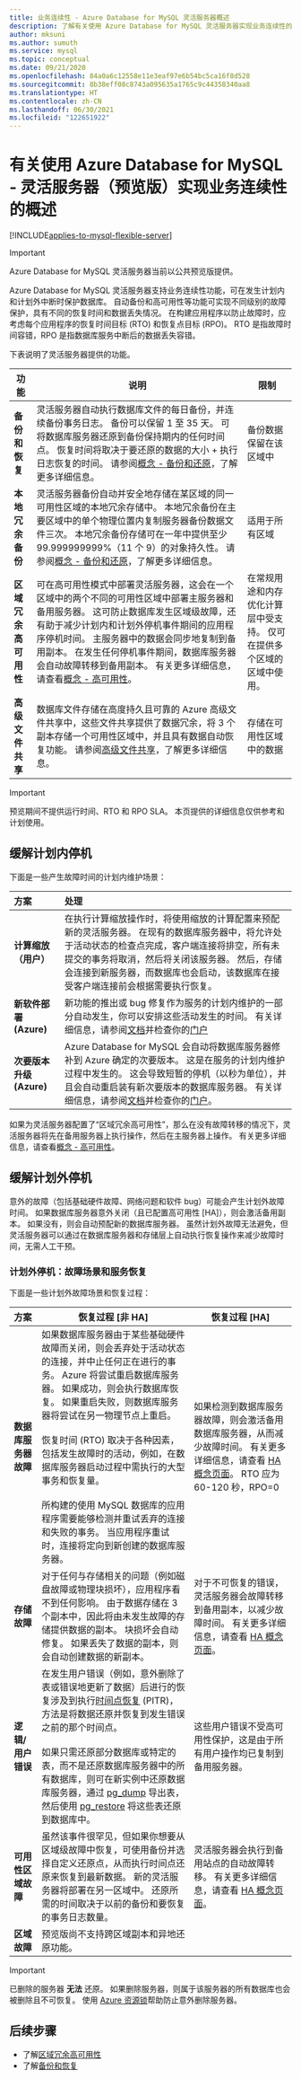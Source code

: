 ```yaml
---
title: 业务连续性 - Azure Database for MySQL 灵活服务器概述
description: 了解有关使用 Azure Database for MySQL 灵活服务器实现业务连续性的概念
author: mksuni
ms.author: sumuth
ms.service: mysql
ms.topic: conceptual
ms.date: 09/21/2020
ms.openlocfilehash: 84a0a6c12558e11e3eaf97e6b54bc5ca16f8d528
ms.sourcegitcommit: 8b38eff08c8743a095635a1765c9c44358340aa8
ms.translationtype: HT
ms.contentlocale: zh-CN
ms.lasthandoff: 06/30/2021
ms.locfileid: "122651922"
---
```

# <a name="overview-of-business-continuity-with-azure-database-for-mysql---flexible-server-preview"></a>有关使用 Azure Database for MySQL - 灵活服务器（预览版）实现业务连续性的概述

[!INCLUDE[applies-to-mysql-flexible-server](../includes/applies-to-mysql-flexible-server.md)]

> [!IMPORTANT]
> Azure Database for MySQL 灵活服务器当前以公共预览版提供。

Azure Database for MySQL 灵活服务器支持业务连续性功能，可在发生计划内和计划外中断时保护数据库。 自动备份和高可用性等功能可实现不同级别的故障保护，具有不同的恢复时间和数据丢失情况。 在构建应用程序以防止故障时，应考虑每个应用程序的恢复时间目标 (RTO) 和恢复点目标 (RPO)。 RTO 是指故障时间容错，RPO 是指数据库服务中断后的数据丢失容错。

下表说明了灵活服务器提供的功能。

| **功能** | **说明** | **限制** |
| ---------- | ----------- | ------------ |
| **备份和恢复** | 灵活服务器自动执行数据库文件的每日备份，并连续备份事务日志。 备份可以保留 1 至 35 天。 可将数据库服务器还原到备份保持期内的任何时间点。 恢复时间将取决于要还原的数据的大小 + 执行日志恢复的时间。 请参阅[概念 - 备份和还原](./concepts-backup-restore.md)，了解更多详细信息。 |备份数据保留在该区域中 |
| **本地冗余备份** | 灵活服务器备份自动并安全地存储在某区域的同一可用性区域的本地冗余存储中。 本地冗余备份在主要区域中的单个物理位置内复制服务器备份数据文件三次。 本地冗余备份存储可在一年中提供至少 99.999999999%（11 个 9）的对象持久性。 请参阅[概念 - 备份和还原](./concepts-backup-restore.md)，了解更多详细信息。| 适用于所有区域 |
| **区域冗余高可用性** | 可在高可用性模式中部署灵活服务器，这会在一个区域中的两个不同的可用性区域中部署主服务器和备用服务器。 这可防止数据库发生区域级故障，还有助于减少计划内和计划外停机事件期间的应用程序停机时间。 主服务器中的数据会同步地复制到备用副本。 在发生任何停机事件期间，数据库服务器会自动故障转移到备用副本。 有关更多详细信息，请查看[概念 - 高可用性](./concepts-high-availability.md)。 | 在常规用途和内存优化计算层中受支持。 仅可在提供多个区域的区域中使用。|
| **高级文件共享** | 数据库文件存储在高度持久且可靠的 Azure 高级文件共享中，这些文件共享提供了数据冗余，将 3 个副本存储一个可用性区域中，并且具有数据自动恢复功能。 请参阅[高级文件共享](../../storage/files/storage-how-to-create-file-share.md)，了解更多详细信息。 | 存储在可用性区域中的数据 |

> [!IMPORTANT]
> 预览期间不提供运行时间、RTO 和 RPO SLA。 本页提供的详细信息仅供参考和计划使用。

## <a name="planned-downtime-mitigation"></a>缓解计划内停机

下面是一些产生故障时间的计划内维护场景：

| **方案** | **处理**|
| :------------ | :----------- |
| **计算缩放（用户）**| 在执行计算缩放操作时，将使用缩放的计算配置来预配新的灵活服务器。 在现有的数据库服务器中，将允许处于活动状态的检查点完成，客户端连接将排空，所有未提交的事务将取消，然后将关闭该服务器。 然后，存储会连接到新服务器，而数据库也会启动，该数据库在接受客户端连接前会根据需要执行恢复。 |
| **新软件部署 (Azure)** | 新功能的推出或 bug 修复作为服务的计划内维护的一部分自动发生，你可以安排这些活动发生的时间。 有关详细信息，请参阅[文档](https://aka.ms/servicehealthpm)并检查你的[门户](https://aka.ms/servicehealthpm) |
| **次要版本升级 (Azure)** | Azure Database for MySQL 会自动将数据库服务器修补到 Azure 确定的次要版本。 这是在服务的计划内维护过程中发生的。 这会导致短暂的停机（以秒为单位），并且会自动重启装有新次要版本的数据库服务器。 有关详细信息，请参阅[文档](../concepts-monitoring.md#planned-maintenance-notification)并检查你的[门户](https://aka.ms/servicehealthpm)。|

如果为灵活服务器配置了“区域冗余高可用性”，那么在没有故障转移的情况下，灵活服务器将先在备用服务器上执行操作，然后在主服务器上操作。 有关更多详细信息，请查看[概念 - 高可用性](./concepts-high-availability.md)。

## <a name="unplanned-downtime-mitigation"></a>缓解计划外停机

意外的故障（包括基础硬件故障、网络问题和软件 bug）可能会产生计划外故障时间。 如果数据库服务器意外关闭（且已配置高可用性 [HA]），则会激活备用副本。 如果没有，则会自动预配新的数据库服务器。 虽然计划外故障无法避免，但灵活服务器可以通过在数据库服务器和存储层上自动执行恢复操作来减少故障时间，无需人工干预。

### <a name="unplanned-downtime-failure-scenarios-and-service-recovery"></a>计划外停机：故障场景和服务恢复

下面是一些计划外故障场景和恢复过程：

| **方案** | **恢复过程 [非 HA]** | **恢复过程 [HA]** |
| :---------- | ---------- | ------- |
| **数据库服务器故障** | 如果数据库服务器由于某些基础硬件故障而关闭，则会丢弃处于活动状态的连接，并中止任何正在进行的事务。 Azure 将尝试重启数据库服务器。 如果成功，则会执行数据库恢复。 如果重启失败，则数据库服务器将尝试在另一物理节点上重启。  <br /> <br /> 恢复时间 (RTO) 取决于各种因素，包括发生故障时的活动，例如，在数据库服务器启动过程中需执行的大型事务和恢复量。 <br /> <br /> 所构建的使用 MySQL 数据库的应用程序需要能够检测并重试丢弃的连接和失败的事务。  当应用程序重试时，连接将定向到新创建的数据库服务器。 | 如果检测到数据库服务器故障，则会激活备用数据库服务器，从而减少故障时间。 有关更多详细信息，请查看 [HA 概念页面](concepts-high-availability.md)。 RTO 应为 60-120 秒，RPO=0 |
| **存储故障** | 对于任何与存储相关的问题（例如磁盘故障或物理块损坏），应用程序看不到任何影响。 由于数据存储在 3 个副本中，因此将由未发生故障的存储提供数据的副本。 块损坏会自动修复。 如果丢失了数据的副本，则会自动创建数据的新副本。 | 对于不可恢复的错误，灵活服务器会故障转移到备用副本，以减少故障时间。 有关更多详细信息，请查看 [HA 概念页面](./concepts-high-availability.md)。 |
| **逻辑/用户错误** | 在发生用户错误（例如，意外删除了表或错误地更新了数据）后进行的恢复涉及到执行[时间点恢复](concepts-backup-restore.md) (PITR)，方法是将数据还原并恢复到发生错误之前的那个时间点。<br> <br>  如果只需还原部分数据库或特定的表，而不是还原数据库服务器中的所有数据库，则可在新实例中还原数据库服务器，通过 [pg_dump](https://www.postgresql.org/docs/current/app-pgdump.html) 导出表，然后使用 [pg_restore](https://www.postgresql.org/docs/current/app-pgrestore.html) 将这些表还原到数据库中。 | 这些用户错误不受高可用性保护，这是由于所有用户操作均已复制到备用服务器。 |
| **可用性区域故障** | 虽然该事件很罕见，但如果你想要从区域级故障中恢复，可使用备份并选择自定义还原点，从而执行时间点还原来恢复到最新数据。 新的灵活服务器将部署在另一区域中。 还原所需的时间取决于以前的备份和要恢复的事务日志数量。 | 灵活服务器会执行到备用站点的自动故障转移。 有关更多详细信息，请查看 [HA 概念页面](./concepts-high-availability.md)。 |
| **区域故障** | 预览版尚不支持跨区域副本和异地还原功能。 | |

> [!IMPORTANT]
> 已删除的服务器 **无法** 还原。 如果删除服务器，则属于该服务器的所有数据库也会被删除且不可恢复。 使用 [Azure 资源锁](../../azure-resource-manager/management/lock-resources.md)帮助防止意外删除服务器。

## <a name="next-steps"></a>后续步骤

- 了解[区域冗余高可用性](./concepts-high-availability.md)
- 了解[备份和恢复](./concepts-backup-restore.md)